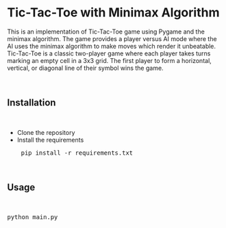 # **Tic-Tac-Toe with Minimax Algorithm**

This is an implementation of Tic-Tac-Toe game using Pygame and the minimax algorithm. The game provides a player versus AI mode where the AI uses the minimax algorithm to make moves which render it unbeatable. Tic-Tac-Toe is a classic two-player game where each player takes turns marking an empty cell in a 3x3 grid. The first player to form a horizontal, vertical, or diagonal line of their symbol wins the game.

<br>

## Installation
<br>
<ul>
<li> Clone the repository</li>
<li> Install the requirements</li>
<pre> pip install -r requirements.txt</pre>
</ul>

<br>

## Usage
<br>
<pre>python main.py</pre>
<br>



